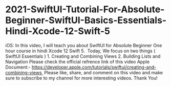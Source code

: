 # 2021-SwiftUI-Tutorial-For-Absolute-Beginner-SwiftUI-Basics-Essentials-Hindi-Xcode-12-Swift-5
iOS: In this video, I will teach you about SwiftUI for Absolute Beginner One hour course in hindi Xcode 12 Swift 5.  Today, We focus on two things ( SwiftUI Essentials ) 1. Creating and Combining Views 2. Building Lists and Navigation  Please check the official refrence link of this video Apple Document:- https://developer.apple.com/tutorials/swiftui/creating-and-combining-views  Please like, share, and comment on this video and make sure to subscribe to my channel for more interesting videos.  Thank You!
